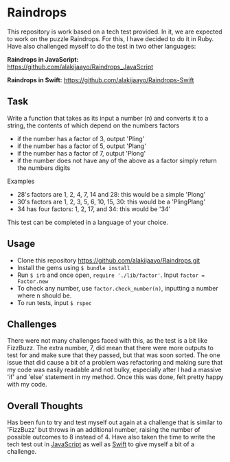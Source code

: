 # Raindrops

This repository is work based on a tech test provided. In it, we are expected to work on the puzzle Raindrops. For this, I have decided to do it in Ruby. Have also challenged myself to do the test in two other languages:

**Raindrops in JavaScript:** https://github.com/alakijaayo/Raindrops_JavaScript

**Raindrops in Swift:** https://github.com/alakijaayo/Raindrops-Swift

## Task

Write a function that takes as its input a number (n) and converts it to a string, the contents of which depend on the numbers factors

- if the number has a factor of 3, output 'Pling'
- if the number has a factor of 5, output 'Plang'
- if the number has a factor of 7, output 'Plong'
- if the number does not have any of the above as a factor simply return the numbers digits

Examples

- 28's factors are 1, 2, 4, 7, 14 and 28: this would be a simple 'Plong'
- 30's factors are 1, 2, 3, 5, 6, 10, 15, 30: this would be a 'PlingPlang'
- 34 has four factors: 1, 2, 17, and 34: this would be '34'

This test can be completed in a language of your choice.

## Usage

- Clone this repository https://github.com/alakijaayo/Raindrops.git
- Install the gems using `$ bundle install`
- Run `$ irb` and once open, `require './lib/factor'`. Input `factor = Factor.new`
- To check any number, use `factor.check_number(n)`, inputting a number where n should be.
- To run tests, input `$ rspec`

## Challenges

There were not many challenges faced with this, as the test is a bit like FizzBuzz. The extra number, 7, did mean that there were more outputs to test for and make sure that they passed, but that was soon sorted. The one issue that did cause a bit of a problem was refactoring and making sure that my code was easily readable and not bulky, especially after I had a massive 'if' and 'else' statement in my method. Once this was done, felt pretty happy with my code.

## Overall Thoughts

Has been fun to try and test myself out again at a challenge that is similar to 'FizzBuzz' but throws in an additional number, raising the number of possible outcomes to 8 instead of 4. Have also taken the time to write the tech test out in [JavaScript](https://github.com/alakijaayo/Raindrops_JavaScript) as well as [Swift](https://github.com/alakijaayo/Raindrops-Swift) to give myself a bit of a challenge.

